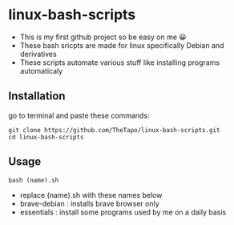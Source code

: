 # linux-bash-scripts
- This is my first github project so be easy on me :grinning:
- These bash sricpts are made for linux specifically Debian and derivatives
- These scripts automate various stuff like installing programs automaticaly 

## Installation 

go to terminal and paste these commands:
```
git clone https://github.com/TheTapo/linux-bash-scripts.git
cd linux-bash-scripts
```
## Usage
```
bash (name).sh
```
- replace (name).sh with these names below
- brave-debian : installs brave browser only
- essentials   : install some programs used by me on a daily basis



